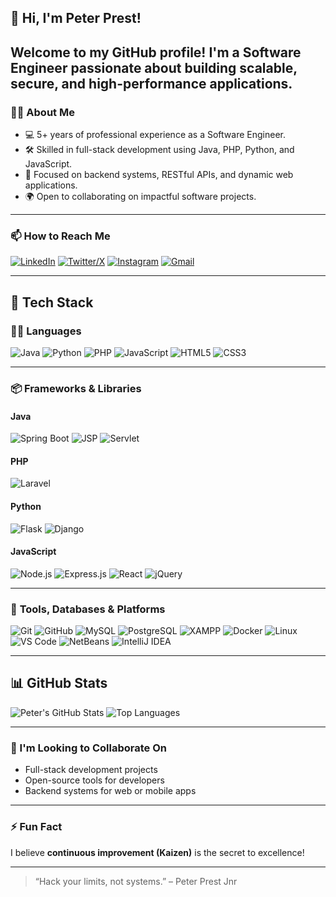## 👋 Hi, I'm Peter Prest! 

Welcome to my GitHub profile! I'm a **Software Engineer** passionate about building scalable, secure, and high-performance applications.
---
### 👨‍💻 About Me
- 💻 5+ years of professional experience as a Software Engineer.
- 🛠️ Skilled in full-stack development using Java, PHP, Python, and JavaScript.
- 🎯 Focused on backend systems, RESTful APIs, and dynamic web applications.
- 🌍 Open to collaborating on impactful software projects.

---
### 📫 How to Reach Me
[![LinkedIn](https://img.shields.io/badge/-LinkedIn-0A66C2?logo=linkedin&logoColor=white&style=flat-square)](https://www.linkedin.com/in/peter-prest-ba5636235/)
[![Twitter/X](https://img.shields.io/badge/-X-000000?logo=twitter&logoColor=white&style=flat-square)](https://twitter.com/Kai_zen_01)
[![Instagram](https://img.shields.io/badge/-Instagram-E4405F?logo=instagram&logoColor=white&style=flat-square)](https://instagram.com/kaizen_bounty)
[![Gmail](https://img.shields.io/badge/-Email-D14836?logo=gmail&logoColor=white&style=flat-square)](mailto:kaizenbounty101011@gmail.com)

---

## 🚀 Tech Stack

### 🧑‍💻 **Languages**
![Java](https://img.shields.io/badge/-Java-007396?logo=java&logoColor=white&style=flat-square)
![Python](https://img.shields.io/badge/-Python-3776AB?logo=python&logoColor=white&style=flat-square)
![PHP](https://img.shields.io/badge/-PHP-777BB4?logo=php&logoColor=white&style=flat-square)
![JavaScript](https://img.shields.io/badge/-JavaScript-F7DF1E?logo=javascript&logoColor=black&style=flat-square)
![HTML5](https://img.shields.io/badge/-HTML5-E34F26?logo=html5&logoColor=white&style=flat-square)
![CSS3](https://img.shields.io/badge/-CSS3-1572B6?logo=css3&logoColor=white&style=flat-square)

---

### 📦 **Frameworks & Libraries**

#### **Java**
![Spring Boot](https://img.shields.io/badge/-Spring_Boot-6DB33F?logo=spring&logoColor=white&style=flat-square)
![JSP](https://img.shields.io/badge/-JSP-007396?logo=java&logoColor=white&style=flat-square)
![Servlet](https://img.shields.io/badge/-Servlet-007396?logo=java&logoColor=white&style=flat-square)

#### **PHP**
![Laravel](https://img.shields.io/badge/-Laravel-FF2D20?logo=laravel&logoColor=white&style=flat-square)

#### **Python**
![Flask](https://img.shields.io/badge/-Flask-000000?logo=flask&logoColor=white&style=flat-square)
![Django](https://img.shields.io/badge/-Django-092E20?logo=django&logoColor=white&style=flat-square)

#### **JavaScript**
![Node.js](https://img.shields.io/badge/-Node.js-339933?logo=node.js&logoColor=white&style=flat-square)
![Express.js](https://img.shields.io/badge/-Express.js-000000?logo=express&logoColor=white&style=flat-square)
![React](https://img.shields.io/badge/-React-61DAFB?logo=react&logoColor=black&style=flat-square)
![jQuery](https://img.shields.io/badge/-jQuery-0769AD?logo=jquery&logoColor=white&style=flat-square)

---

### 🧰 **Tools, Databases & Platforms**
![Git](https://img.shields.io/badge/-Git-F05032?logo=git&logoColor=white&style=flat-square)
![GitHub](https://img.shields.io/badge/-GitHub-181717?logo=github&logoColor=white&style=flat-square)
![MySQL](https://img.shields.io/badge/-MySQL-4479A1?logo=mysql&logoColor=white&style=flat-square)
![PostgreSQL](https://img.shields.io/badge/-PostgreSQL-336791?logo=postgresql&logoColor=white&style=flat-square)
![XAMPP](https://img.shields.io/badge/-XAMPP-FB7A24?logo=xampp&logoColor=white&style=flat-square)
![Docker](https://img.shields.io/badge/-Docker-2496ED?logo=docker&logoColor=white&style=flat-square)
![Linux](https://img.shields.io/badge/-Linux-FCC624?logo=linux&logoColor=black&style=flat-square)
![VS Code](https://img.shields.io/badge/-VSCode-007ACC?logo=visual-studio-code&logoColor=white&style=flat-square)
![NetBeans](https://img.shields.io/badge/-NetBeans-1B6AC6?logo=apache-netbeans-ide&logoColor=white&style=flat-square)
![IntelliJ IDEA](https://img.shields.io/badge/-IntelliJ_IDEA-000000?logo=intellijidea&logoColor=white&style=flat-square)

---

## 📊 GitHub Stats
![Peter's GitHub Stats](https://github-readme-stats.vercel.app/api?username=pj149&show_icons=true&theme=radical)
![Top Languages](https://github-readme-stats.vercel.app/api/top-langs/?username=pj149&layout=compact&theme=radical)

---

### 🤝 I'm Looking to Collaborate On
- Full-stack development projects
- Open-source tools for developers
- Backend systems for web or mobile apps

---

### ⚡ Fun Fact
I believe **continuous improvement (Kaizen)** is the secret to excellence!

---
> “Hack your limits, not systems.” – Peter Prest Jnr
